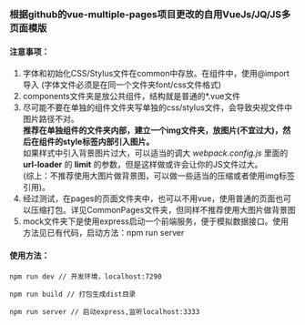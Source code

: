 ### 根据github的vue-multiple-pages项目更改的自用VueJs/JQ/JS多页面模版


#### 注意事项：

  1. 字体和初始化CSS/Stylus文件在common中存放。在组件中，使用@import导入
  (字体文件必须是在同一个文件夹font/css文件格式)
  2. components文件夹是放公共组件，结构就是普通的*.vue文件
  2. 尽可能不要在单独的组件文件夹写单独的css/stylus文件，会导致央视文件中图片路径不对。 \
  **推荐在单独组件的文件夹内部，建立一个img文件夹，放图片(不宜过大)，然后在组件的style标签内部引入图片。** \
  如果样式中引入背景图片过大，可以适当的调大 *webpack.config.js* 里面的 __url-loader__ 的 __limit__ 的参数，但是这样做或许会让你的JS文件过大。\
  (综上：不推荐使用大图片做背景图，可以做一些适当的压缩或者使用img标签引用)。
  3. 经过测试，在pages的页面文件夹中，也可以不用vue，使用普通的页面也可以压缩打包。详见CommonPages文件夹，但同样不推荐使用大图片做背景图
  4. mock文件夹下是使用express启动一个前端服务，便于模拟数据接口。使用方法见已有代码，启动方法：npm run server
  
#### 使用方法：

    npm run dev // 开发环境，localhost:7290
    
    npm run build // 打包生成dist目录
    
    npm run server // 启动express,监听localhost:3333
